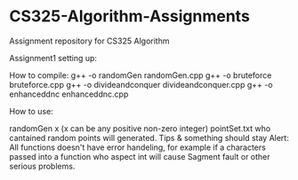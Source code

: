 # CS325-Algorithm-Assignments
Assignment repository  for  CS325 Algorithm 

Assignment1 setting up:

How to compile: g++ -o randomGen randomGen.cpp g++ -o bruteforce bruteforce.cpp g++ -o divideandconquer divideandconquer.cpp g++ -o enhanceddnc enhanceddnc.cpp

How to use:

randomGen x (x can be any positive non-zero integer) pointSet.txt who cantained random points will generated.
Tips & something should stay Alert:
All functions doesn't have error handeling, for example if a characters passed into a function who aspect int will cause Sagment fault or other serious problems.